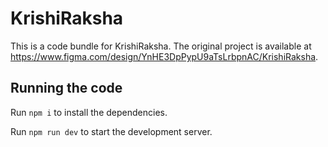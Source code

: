 
  # KrishiRaksha

  This is a code bundle for KrishiRaksha. The original project is available at https://www.figma.com/design/YnHE3DpPypU9aTsLrbpnAC/KrishiRaksha.

  ## Running the code

  Run `npm i` to install the dependencies.

  Run `npm run dev` to start the development server.
  
